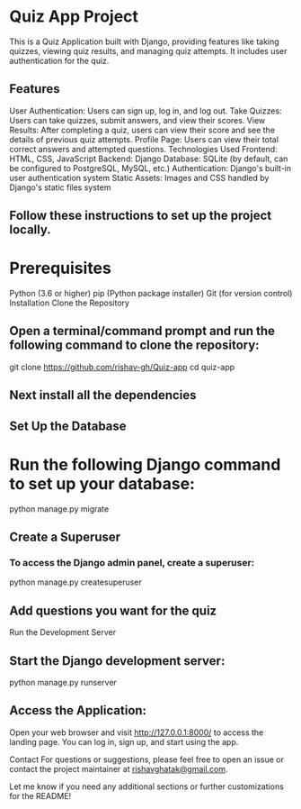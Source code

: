 # Quiz App Project
This is a Quiz Application built with Django, providing features like taking quizzes, viewing quiz results, and managing quiz attempts. It includes user authentication for the quiz.

## Features
User Authentication: Users can sign up, log in, and log out.
Take Quizzes: Users can take quizzes, submit answers, and view their scores.
View Results: After completing a quiz, users can view their score and see the details of previous quiz attempts.
Profile Page: Users can view their total correct answers and attempted questions.
Technologies Used
Frontend: HTML, CSS, JavaScript
Backend: Django
Database: SQLite (by default, can be configured to PostgreSQL, MySQL, etc.)
Authentication: Django's built-in user authentication system
Static Assets: Images and CSS handled by Django's static files system

## Follow these instructions to set up the project locally.

# Prerequisites
Python (3.6 or higher)
pip (Python package installer)
Git (for version control)
Installation
Clone the Repository

## Open a terminal/command prompt and run the following command to clone the repository:
git clone https://github.com/rishav-gh/Quiz-app
cd quiz-app

## Next install all the dependencies

## Set Up the Database
# Run the following Django command to set up your database:
python manage.py migrate

## Create a Superuser
### To access the Django admin panel, create a superuser:
python manage.py createsuperuser

## Add questions you want for the quiz
Run the Development Server

## Start the Django development server:
python manage.py runserver

## Access the Application:
Open your web browser and visit http://127.0.0.1:8000/ to access the landing page. You can log in, sign up, and start using the app.

Contact
For questions or suggestions, please feel free to open an issue or contact the project maintainer at rishavghatak@gmail.com.

Let me know if you need any additional sections or further customizations for the README!
